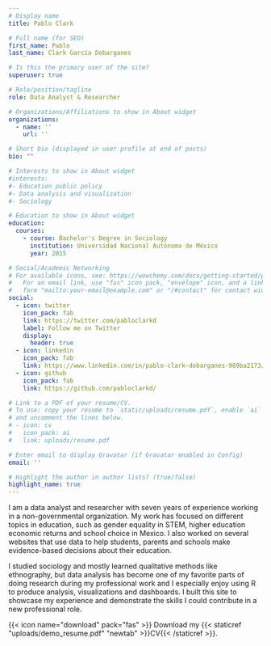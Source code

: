 ```yaml
---
# Display name
title: Pablo Clark

# Full name (for SEO)
first_name: Pablo
last_name: Clark García Dobarganes

# Is this the primary user of the site?
superuser: true

# Role/position/tagline
role: Data Analyst & Researcher

# Organizations/Affiliations to show in About widget
organizations:
  - name: ''
    url: ''

# Short bio (displayed in user profile at end of posts)
bio: ""

# Interests to show in About widget
#interests:
#- Education public policy
#- Data analysis and visualization
#- Sociology

# Education to show in About widget
education:
  courses:
    - course: Bachelor's Degree in Sociology
      institution: Universidad Nacional Autónoma de México
      year: 2015

# Social/Academic Networking
# For available icons, see: https://wowchemy.com/docs/getting-started/page-builder/#icons
#   For an email link, use "fas" icon pack, "envelope" icon, and a link in the
#   form "mailto:your-email@example.com" or "/#contact" for contact widget.
social:
  - icon: twitter
    icon_pack: fab
    link: https://twitter.com/pabloclarkd
    label: Follow me on Twitter
    display:
      header: true
  - icon: linkedin
    icon_pack: fab
    link: https://www.linkedin.com/in/pablo-clark-dobarganes-989ba2173/
  - icon: github
    icon_pack: fab
    link: https://github.com/pabloclarkd/

# Link to a PDF of your resume/CV.
# To use: copy your resume to `static/uploads/resume.pdf`, enable `ai` icons in `params.yaml`,
# and uncomment the lines below.
# - icon: cv
#   icon_pack: ai
#   link: uploads/resume.pdf

# Enter email to display Gravatar (if Gravatar enabled in Config)
email: ''

# Highlight the author in author lists? (true/false)
highlight_name: true
---
```


I am a data analyst and researcher with seven years of experience working in a non-governmental organization. My work has focused on different topics in education, such as gender equality in STEM, higher education economic returns and school choice in Mexico. I also worked on several websites that use data to help students, parents and schools make evidence-based decisions about their education. 


I studied sociology and mostly learned qualitative methods like ethnography, but data analysis has become one of my favorite parts of doing research during my professional work and I especially enjoy using R to produce analysis, visualizations and dashboards. I built this site to showcase my experience and demonstrate the skills I could contribute in a new professional role.

{{< icon name="download" pack="fas" >}} Download my {{< staticref "uploads/demo_resume.pdf" "newtab" >}}CV{{< /staticref >}}.